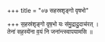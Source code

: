 +++
title = "०७ सहस्रशृङ्गो वृषभो"

+++
स॒हस्र॑शृङ्गो वृष॒भो यः स॑मु॒द्रादु॒दाच॑रत् ।  
तेना॑ सह॒स्ये॑ना व॒यं नि जना॑न्त्स्वापयामसि ॥